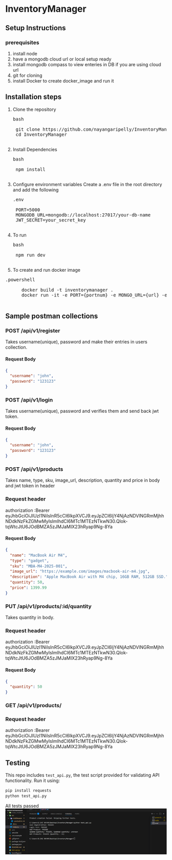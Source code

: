 # InventoryManager

## Setup Instructions

### prerequisites

1. install node
2. have a mongodb cloud url or local setup ready
3. install mongodb compass to view enteries in DB if you are using cloud url
4. git for cloning
5. install Docker to create docker_image and run it 

## Installation steps

1. Clone the repository
    <pre>bash<br>
    git clone https://github.com/nayangaripelly/InventoryManager.git
    cd InventoryManager
    <br></pre>
    

2. Install Dependencies
    <pre>bash<br>
    npm install
    <br></pre>

3. Configure environment variables
    Create a .env file in the root directory and add the following

    <pre>.env<br>
    PORT=5000
    MONGODB_URL=mongodb://localhost:27017/your-db-name
    JWT_SECRET=your_secret_key
    <br></pre>

4. To run
    <pre>bash<br>
    npm run dev
    <br></pre>

5. To create and run docker image
  <pre>.powershell<br>
      docker build -t inventorymanager .
      docker run -it -e PORT={portnum} -e MONGO_URL={url} -e JWT_SECRET={secret} -p 3000:{portnum} inventorymanager
    <br></pre>

## Sample postman collections

### POST /api/v1/register

Takes username(unique), password and make their entries in users collection.

#### Request Body
```json
{
  "username": "john",
  "password": "123123"
}
```
### POST /api/v1/login

Takes username(unique), password and verifies them and send back jwt token.

#### Request Body
```json
{
  "username": "john",
  "password": "123123"
}
```
### POST /api/v1/products

Takes name, type, sku, image_url, description, quantity and price in body and jwt token in header

### Request header
 authorization :Bearer eyJhbGciOiJIUzI1NiIsInR5cCI6IkpXVCJ9.eyJpZCI6IjY4NjAzNDVlNGRmMjhhNDdkNzFkZGMwMyIsImlhdCI6MTc1MTEzNTkwN30.Qlok-tqWtcJtU6JOdBMZA5zJMJaMIX23hRyap9Ng-8Ya 

#### Request Body
```json
{
  "name": "MacBook Air M4",
  "type": "gadget",
  "sku": "MBA-M4-2025-001",
  "image_url": "https://example.com/images/macbook-air-m4.jpg",
  "description": "Apple MacBook Air with M4 chip, 16GB RAM, 512GB SSD.",
  "quantity": 50,
  "price": 1399.99
}
```

### PUT /api/v1/products/:id/quantity

Takes quantity in body.

### Request header
 authorization :Bearer eyJhbGciOiJIUzI1NiIsInR5cCI6IkpXVCJ9.eyJpZCI6IjY4NjAzNDVlNGRmMjhhNDdkNzFkZGMwMyIsImlhdCI6MTc1MTEzNTkwN30.Qlok-tqWtcJtU6JOdBMZA5zJMJaMIX23hRyap9Ng-8Ya 

#### Request Body
```json
{
  "quantity": 50
}
```

### GET /api/v1/products/

### Request header
 authorization :Bearer eyJhbGciOiJIUzI1NiIsInR5cCI6IkpXVCJ9.eyJpZCI6IjY4NjAzNDVlNGRmMjhhNDdkNzFkZGMwMyIsImlhdCI6MTc1MTEzNTkwN30.Qlok-tqWtcJtU6JOdBMZA5zJMJaMIX23hRyap9Ng-8Ya 

## Testing

This repo includes `test_api.py`, the test script provided for validating API functionality.
Run it using:

```bash
pip install requests
python test_api.py
```


All tests passed
![alt](./All_tests_passed.png)